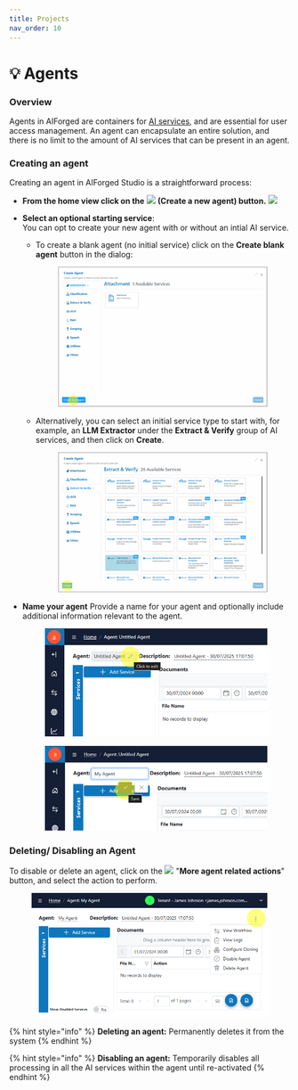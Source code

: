 ```yaml
---
title: Projects
nav_order: 10
---
```


# 💡 Agents

### Overview

Agents in AIForged are containers for [AI services](../services/), and are essential for user access management. An agent can encapsulate an entire solution, and there is no limit to the amount of AI services that can be present in an agent.

### Creating an agent

Creating an agent in AIForged Studio is a straightforward process:

* **From the home view click on the** ![](<../.gitbook/assets/image (45) (1).png>) **(Create a new agent) button.** ![](<../.gitbook/assets/image (48) (1).png>)
* **Select an optional starting service**:\
  You can opt to create your new agent with or without an intial AI service.
  *   To create a blank agent (no initial service) click on the **Create blank agent** button in the dialog:

      <figure><img src="../assets/image (46) (1).png" alt=""><figcaption></figcaption></figure>
  *   Alternatively, you can select an initial service type to start with, for example, an **LLM Extractor** under the **Extract & Verify** group of AI services, and then click on **Create**.

      <figure><img src="../assets/image (47) (1).png" alt=""><figcaption></figcaption></figure>
*   **Name your agent** Provide a name for your agent and optionally include additional information relevant to the agent.

    <div align="left"><figure><img src="../assets/image (49) (1).png" alt=""><figcaption></figcaption></figure></div>

    <div align="left"><figure><img src="../assets/image (50) (1).png" alt=""><figcaption></figcaption></figure></div>

### Deleting/ Disabling an Agent

To disable or delete an agent, click on the ![](<../.gitbook/assets/image (52) (1).png>) "**More agent related actions**" button, and select the action to perform.

<div align="left"><figure><img src="../assets/image (51) (1).png" alt=""><figcaption></figcaption></figure></div>

{% hint style="info" %}
**Deleting an agent:** Permanently deletes it from the system
{% endhint %}

{% hint style="info" %}
**Disabling an agent:** Temporarily disables all processing in all the AI services within the agent until re-activated
{% endhint %}

